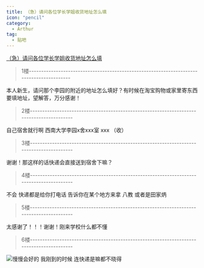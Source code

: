 ```yaml
---
title: （急）请问各位学长学姐收货地址怎么填
icon: "pencil"
category:
  - Arthur
tag:
  - 贴吧
---
```


[（急）请问各位学长学姐收货地址怎么填](https://tieba.baidu.com/p/1657802313?pid=20772900917&cid=0#20772900917)


>1楼-----------------------------------------------------------------------------------------

本人新生，请问那个李园的附近的地址怎么填好？有时候在淘宝购物或家里寄东西要填地址，望解答，万分感谢！

>2楼-----------------------------------------------------------------------------------------

自己宿舍就行啊    西南大学李园x舍xxx室  xxx  （收）

>3楼-----------------------------------------------------------------------------------------

谢谢！那这样的话快递会直接送到宿舍下嘛？

>4楼-----------------------------------------------------------------------------------------

不会    快递都是给你打电话 告诉你在某个地方来拿  八教  或者是田家炳

>5楼-----------------------------------------------------------------------------------------

太感谢了！！！谢谢！刚来学校什么都不懂

>6楼-----------------------------------------------------------------------------------------

![](https://pan.4a1801.life/d/Onedrive-4A1801/%E4%B8%AA%E4%BA%BA%E5%BB%BA%E7%AB%99/assets/Tieba/j_0043.gif)慢慢会好的    我刚到的时候  连快递是嘛都不晓得
